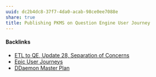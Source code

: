 ```yaml
---
uuid: dc2b4dc8-37f7-4da0-acab-98ce0ee7088e
share: true
title: Publishing PKMS on Question Engine User Journey
---
```

#### Backlinks

* [ETL to QE, Update 28, Separation of Concerns](/1c28c038-689a-4083-a472-3bdab8489c4f)
* [Epic User Journeys](/c81f0da9-8d82-4176-8458-cfb3d06924c4)
* [DDaemon Master Plan](/58fef7f0-c9dc-44b3-949f-1c034bc24cf2)